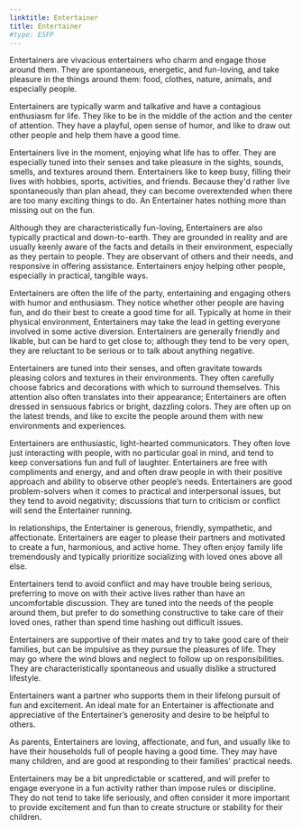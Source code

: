 ```yaml
---
linktitle: Entertainer
title: Entertainer
#type: ESFP
---
```


Entertainers are vivacious entertainers who charm and engage those around them. They are spontaneous, energetic, and fun-loving, and take pleasure in the things around them: food, clothes, nature, animals, and especially people.

Entertainers are typically warm and talkative and have a contagious enthusiasm for life. They like to be in the middle of the action and the center of attention. They have a playful, open sense of humor, and like to draw out other people and help them have a good time.

Entertainers live in the moment, enjoying what life has to offer. They are especially tuned into their senses and take pleasure in the sights, sounds, smells, and textures around them. Entertainers like to keep busy, filling their lives with hobbies, sports, activities, and friends. Because they'd rather live spontaneously than plan ahead, they can become overextended when there are too many exciting things to do. An Entertainer hates nothing more than missing out on the fun.

Although they are characteristically fun-loving, Entertainers are also typically practical and down-to-earth. They are grounded in reality and are usually keenly aware of the facts and details in their environment, especially as they pertain to people. They are observant of others and their needs, and responsive in offering assistance. Entertainers enjoy helping other people, especially in practical, tangible ways.

Entertainers are often the life of the party, entertaining and engaging others with humor and enthusiasm. They notice whether other people are having fun, and do their best to create a good time for all. Typically at home in their physical environment, Entertainers may take the lead in getting everyone involved in some active diversion. Entertainers are generally friendly and likable, but can be hard to get close to; although they tend to be very open, they are reluctant to be serious or to talk about anything negative.

Entertainers are tuned into their senses, and often gravitate towards pleasing colors and textures in their environments. They often carefully choose fabrics and decorations with which to surround themselves. This attention also often translates into their appearance; Entertainers are often dressed in sensuous fabrics or bright, dazzling colors. They are often up on the latest trends, and like to excite the people around them with new environments and experiences.

Entertainers are enthusiastic, light-hearted communicators. They often love just interacting with people, with no particular goal in mind, and tend to keep conversations fun and full of laughter. Entertainers are free with compliments and energy, and and often draw people in with their positive approach and ability to observe other people’s needs. Entertainers are good problem-solvers when it comes to practical and interpersonal issues, but they tend to avoid negativity; discussions that turn to criticism or conflict will send the Entertainer running.

In relationships, the Entertainer is generous, friendly, sympathetic, and affectionate. Entertainers are eager to please their partners and motivated to create a fun, harmonious, and active home. They often enjoy family life tremendously and typically prioritize socializing with loved ones above all else.

Entertainers tend to avoid conflict and may have trouble being serious, preferring to move on with their active lives rather than have an uncomfortable discussion. They are tuned into the needs of the people around them, but prefer to do something constructive to take care of their loved ones, rather than spend time hashing out difficult issues.

Entertainers are supportive of their mates and try to take good care of their families, but can be impulsive as they pursue the pleasures of life. They may go where the wind blows and neglect to follow up on responsibilities. They are characteristically spontaneous and usually dislike a structured lifestyle.

Entertainers want a partner who supports them in their lifelong pursuit of fun and excitement. An ideal mate for an Entertainer is affectionate and appreciative of the Entertainer’s generosity and desire to be helpful to others.

As parents, Entertainers are loving, affectionate, and fun, and usually like to have their households full of people having a good time. They may have many children, and are good at responding to their families' practical needs.

Entertainers may be a bit unpredictable or scattered, and will prefer to engage everyone in a fun activity rather than impose rules or discipline. They do not tend to take life seriously, and often consider it more important to provide excitement and fun than to create structure or stability for their children.


